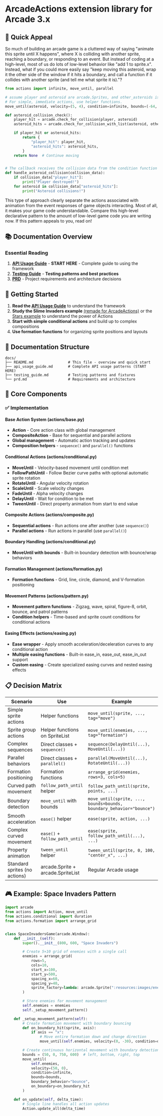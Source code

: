 # ArcadeActions extension library for Arcade 3.x

## 🚀 Quick Appeal

So much of building an arcade game is a cluttered way of saying "animate this sprite until X happens", where X is colliding with another sprite, reaching a boundary, or responding to an event. But instead of coding at a high-level, most of us do lots of low-level behavior like "add 1 to sprite.x". Instead, what if you could more easily say "keep moving this asteroid, wrap it the other side of the window if it hits a boundary, and call a function if it collides with another sprite (and tell me what sprite it is)."? 

```python 
from actions import infinite, move_until, parallel

# assume player and asteroid are arcade.Sprites, and other_asteroids is a arcade.SpriteList
# For simple, immediate actions, use helper functions.
move_until(asteroid, velocity=(5, 4), condition=infinite, bounds=(-64, -64, 864, 664), boundary_behavior="wrap")

def asteroid_collision_check():
    player_hit = arcade.check_for_collision(player, asteroid)
    asteroid_hits = arcade.check_for_collision_with_list(asteroid, other_asteroids)

    if player_hit or asteroid_hits:
        return {
            "player_hit": player_hit,
            "asteroid_hits": asteroid_hits,
        }
    return None  # Continue moving


# The callback receives the collision data from the condition function
def handle_asteroid_collision(collision_data):
    if collision_data["player_hit"]:
        print("Player destroyed!")
    for asteroid in collision_data["asteroid_hits"]:
        print("Asteroid collisions!")
```
This type of approach clearly separate the actions associated with animation from the event responses of game objects interacting. Most of all, it makes your game code understandable. 
Compare this high-level declarative pattern to the amount of low-level game code you are writing now. If this pattern appeals to you, read on!

## 📚 Documentation Overview

### Essential Reading
1. **[API Usage Guide](docs/api_usage_guide.md)** - **START HERE** - Complete guide to using the framework
2. **[Testing Guide](docs/testing_guide.md)** - **Testing patterns and best practices**
3. **[PRD](docs/prd.md)** - Project requirements and architecture decisions


## 🚀 Getting Started

1. **Read the [API Usage Guide](api_usage_guide.md)** to understand the framework
2. **Study the Slime Invaders example** [(remade for ArcadeActions)](examples/invaders.py) or the [Stars example](examples/stars.py) to understand the power of Actions
3. **Start with simple conditional actions** and build up to complex compositions
4. **Use formation functions** for organizing sprite positions and layouts

## 📖 Documentation Structure

```
docs/
├── README.md                # This file - overview and quick start
├── api_usage_guide.md       # Complete API usage patterns (START HERE)
├── testing_guide.md         # Testing patterns and fixtures
└── prd.md                   # Requirements and architecture
```

## 🔧 Core Components

### ✅ Implementation

#### Base Action System (actions/base.py)
- **Action** - Core action class with global management
- **CompositeAction** - Base for sequential and parallel actions
- **Global management** - Automatic action tracking and updates
- **Composition helpers** - `sequence()` and `parallel()` functions

#### Conditional Actions (actions/conditional.py)
- **MoveUntil** - Velocity-based movement until condition met
- **FollowPathUntil** - Follow Bezier curve paths with optional automatic sprite rotation
- **RotateUntil** - Angular velocity rotation
- **ScaleUntil** - Scale velocity changes  
- **FadeUntil** - Alpha velocity changes
- **DelayUntil** - Wait for condition to be met
- **TweenUntil** - Direct property animation from start to end value

#### Composite Actions (actions/composite.py)
- **Sequential actions** - Run actions one after another (use `sequence()`)
- **Parallel actions** - Run actions in parallel (use `parallel()`)

#### Boundary Handling (actions/conditional.py)
- **MoveUntil with bounds** - Built-in boundary detection with bounce/wrap behaviors

#### Formation Management (actions/formation.py)
- **Formation functions** - Grid, line, circle, diamond, and V-formation positioning

#### Movement Patterns (actions/pattern.py)
- **Movement pattern functions** - Zigzag, wave, spiral, figure-8, orbit, bounce, and patrol patterns
- **Condition helpers** - Time-based and sprite count conditions for conditional actions

#### Easing Effects (actions/easing.py)
- **Ease wrapper** - Apply smooth acceleration/deceleration curves to any conditional action
- **Multiple easing functions** - Built-in ease_in, ease_out, ease_in_out support
- **Custom easing** - Create specialized easing curves and nested easing effects

## 📋 Decision Matrix

| Scenario | Use | Example |
|----------|-----|---------|
| Simple sprite actions | Helper functions | `move_until(sprite, ..., tag="move")` |
| Sprite group actions | Helper functions on SpriteList | `move_until(enemies, ..., tag="formation")` |
| Complex sequences | Direct classes + `sequence()` | `sequence(DelayUntil(...), MoveUntil(...))` |
| Parallel behaviors | Direct classes + `parallel()` | `parallel(MoveUntil(...), RotateUntil(...))` |
| Formation positioning | Formation functions | `arrange_grid(enemies, rows=3, cols=5)` |
| Curved path movement | `follow_path_until` helper | `follow_path_until(sprite, points, ...)` |
| Boundary detection | `move_until` with bounds | `move_until(sprite, ..., bounds=bounds, boundary_behavior="bounce")` |
| Smooth acceleration | `ease()` helper | `ease(sprite, action, ...)` |
| Complex curved movement | `ease()` + `follow_path_until` | `ease(sprite, follow_path_until(...), ...)` |
| Property animation | `tween_until` helper | `tween_until(sprite, 0, 100, "center_x", ...)` |
| Standard sprites (no actions) | arcade.Sprite + arcade.SpriteList | Regular Arcade usage |


## 🎮 Example: Space Invaders Pattern

```python
import arcade
from actions import Action, move_until
from actions.conditional import duration
from actions.formation import arrange_grid


class SpaceInvadersGame(arcade.Window):
    def __init__(self):
        super().__init__(800, 600, "Space Invaders")

        # Create 5×10 grid of enemies with a single call
        enemies = arrange_grid(
            rows=5,
            cols=10,
            start_x=100,
            start_y=500,
            spacing_x=60,
            spacing_y=40,
            sprite_factory=lambda: arcade.Sprite(":resources:images/enemy.png"),
        )

        # Store enemies for movement management
        self.enemies = enemies
        self._setup_movement_pattern()

    def _setup_movement_pattern(self):
        # Create formation movement with boundary bouncing
        def on_boundary_hit(sprite, axis):
            if axis == "x":
                # Move entire formation down and change direction
                move_until(self.enemies, velocity=(0, -30), condition=duration(0.3))

        # Create continuous horizontal movement with boundary detection
        bounds = (50, 0, 750, 600)  # left, bottom, right, top
        move_until(
            self.enemies,
            velocity=(50, 0),
            condition=infinite,
            bounds=bounds,
            boundary_behavior="bounce",
            on_boundary=on_boundary_hit
        )

    def on_update(self, delta_time):
        # Single line handles all action updates
        Action.update_all(delta_time)
```

